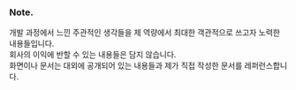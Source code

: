 ### Note.

개발 과정에서 느낀 주관적인 생각들을 제 역량에서 최대한 객관적으로 쓰고자 노력한 내용들입니다.    
회사의 이익에 반할 수 있는 내용들은 담지 않습니다.  
화면이나 문서는 대외에 공개되어 있는 내용들과 제가 직접 작성한 문서를 레퍼런스합니다.  
